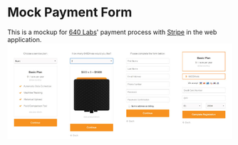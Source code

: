Mock Payment Form 
============
This is a mockup for [640 Labs](http://640labs.com "640 Labs")' payment process with [Stripe](https://stripe.com/ "Stripe") in the web application.
![Alt text](https://github.com/cmike444/mock_payment/blob/master/images/payment-process.jpg "Payment Process" )
